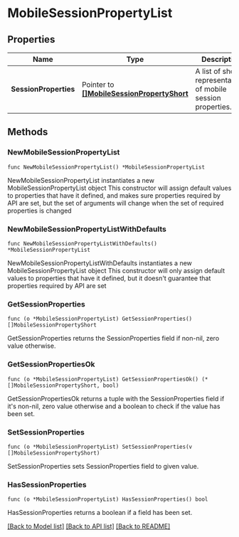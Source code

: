 # MobileSessionPropertyList

## Properties

Name | Type | Description | Notes
------------ | ------------- | ------------- | -------------
**SessionProperties** | Pointer to [**[]MobileSessionPropertyShort**](MobileSessionPropertyShort.md) | A list of short representations of mobile session properties. | [optional] 

## Methods

### NewMobileSessionPropertyList

`func NewMobileSessionPropertyList() *MobileSessionPropertyList`

NewMobileSessionPropertyList instantiates a new MobileSessionPropertyList object
This constructor will assign default values to properties that have it defined,
and makes sure properties required by API are set, but the set of arguments
will change when the set of required properties is changed

### NewMobileSessionPropertyListWithDefaults

`func NewMobileSessionPropertyListWithDefaults() *MobileSessionPropertyList`

NewMobileSessionPropertyListWithDefaults instantiates a new MobileSessionPropertyList object
This constructor will only assign default values to properties that have it defined,
but it doesn't guarantee that properties required by API are set

### GetSessionProperties

`func (o *MobileSessionPropertyList) GetSessionProperties() []MobileSessionPropertyShort`

GetSessionProperties returns the SessionProperties field if non-nil, zero value otherwise.

### GetSessionPropertiesOk

`func (o *MobileSessionPropertyList) GetSessionPropertiesOk() (*[]MobileSessionPropertyShort, bool)`

GetSessionPropertiesOk returns a tuple with the SessionProperties field if it's non-nil, zero value otherwise
and a boolean to check if the value has been set.

### SetSessionProperties

`func (o *MobileSessionPropertyList) SetSessionProperties(v []MobileSessionPropertyShort)`

SetSessionProperties sets SessionProperties field to given value.

### HasSessionProperties

`func (o *MobileSessionPropertyList) HasSessionProperties() bool`

HasSessionProperties returns a boolean if a field has been set.


[[Back to Model list]](../README.md#documentation-for-models) [[Back to API list]](../README.md#documentation-for-api-endpoints) [[Back to README]](../README.md)


